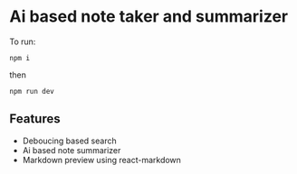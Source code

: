 # Ai based note taker and summarizer
To run:
```
npm i
```
then 
```
npm run dev
```
## Features
* Deboucing based search
* Ai based note summarizer
* Markdown preview using react-markdown

